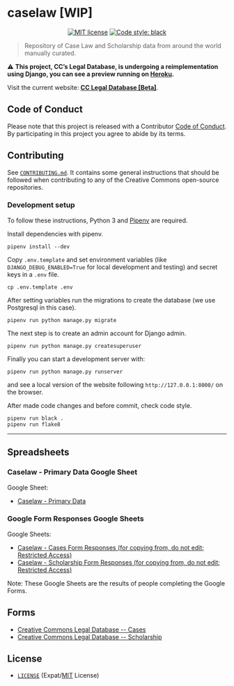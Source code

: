 # caselaw [WIP]

<p align="center">
    <a href="https://github.com/creativecommons/caselaw/blob/master/LICENSE"><img alt="MIT license" src="https://img.shields.io/github/license/creativecommons/vocabulary.svg?color=brightgreen"/></a>
    <a href="https://github.com/psf/black"><img alt="Code style: black" src="https://img.shields.io/badge/code%20style-black-000000.svg"></a>
</p>

> Repository of Case Law and Scholarship data from around the world manually curated. 

:warning:  **This project, CC’s Legal Database, is undergoing a reimplementation using Django, you can see a preview running on [Heroku](https://cc-caselaw.herokuapp.com/).**

Visit the current website: **[CC Legal Database [Beta]][website]**.

[website]: https://labs.creativecommons.org/caselaw/


## Code of Conduct

Please note that this project is released with a Contributor [Code of Conduct](CODE_OF_CONDUCT.md). By participating in this
project you agree to abide by its terms.


## Contributing

See [`CONTRIBUTING.md`](CONTRIBUTING.md). It contains some general instructions that should be followed when contributing to any of the Creative Commons open-source repositories.

### Development setup

To follow these instructions, Python 3 and [Pipenv](https://pipenv.pypa.io/en/latest/) are required. 

Install dependencies with pipenv.
```
pipenv install --dev
```

Copy `.env.template` and set environment variables (like  `DJANGO_DEBUG_ENABLED=True` for local development and testing) and secret keys in a `.env` file.
```
cp .env.template .env
```

After setting variables run the migrations to create the database (we use Postgresql in this case).
```
pipenv run python manage.py migrate
```

The next step is to create an admin account for Django admin.
```
pipenv run python manage.py createsuperuser
```

Finally you can start a development server with:
```
pipenv run python manage.py runserver
```
and see a local version of the website following `http://127.0.0.1:8000/` on the browser.

After made code changes and before commit, check code style.
```
pipenv run black .
pipenv run flake8
```

---

## Spreadsheets

### Caselaw - Primary Data Google Sheet

Google Sheet:
- [Caselaw - Primary Data][primarysheet]

[primarysheet]: https://docs.google.com/spreadsheets/d/1Z9IcBgdDYoeZw0Xx573ZMp5JcJDCNhOUHrj0guU9byo/edit#


### Google Form Responses Google Sheets

Google Sheets:
- [Caselaw - Cases Form Responses (for copying from, do not edit; Restricted Access)][sheetcases]
- [Caselaw - Scholarship Form Responses (for copying from, do not edit; Restricted Access)][sheetscholar]

Note: These Google Sheets are the results of people completing the Google Forms.

[sheetcases]: https://docs.google.com/spreadsheets/d/1bd21-MXfGLaWOhUDOCKmGlBDqxzpxr_FZSf_Bpnl_ZI/edit#
[sheetscholar]: https://docs.google.com/spreadsheets/d/1rGo8vOIwUD84YAbvmP0M4k53wSsboUPdeBYKo5vtNzI/edit#gid=284152088


## Forms

- [Creative Commons Legal Database -- Cases][formcases]
- [Creative Commons Legal Database -- Scholarship][formscholar]

[formcases]: https://docs.google.com/forms/d/e/1FAIpQLSdyhi06rJzP3fnyCfv-d40Q5ucaWRRsaC74G8qlY23xDhspwA/viewform
[formscholar]: https://docs.google.com/forms/d/e/1FAIpQLSfxxk5FWZCl3QURJqF42-FtMoWrwj1PMsdOyk2hUayU7FPB7w/viewform


## License

- [`LICENSE`](LICENSE) (Expat/[MIT][mit] License)

[mit]: http://www.opensource.org/licenses/MIT "The MIT License | Open Source Initiative"
